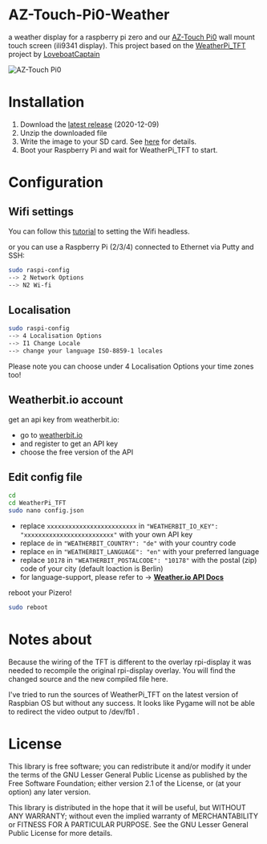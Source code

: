 # AZ-Touch-Pi0-Weather

a weather display for a raspberry pi zero and our [AZ-Touch Pi0](https://www.hwhardsoft.de/english/projects/az-touch-pi0) wall mount touch screen (ili9341 display). This project based on the  [WeatherPi_TFT](https://github.com/LoveBootCaptain/WeatherPi_TFT) project by [LoveboatCaptain](https://github.com/LoveBootCaptain)

![AZ-Touch Pi0](https://user-images.githubusercontent.com/3049858/79135621-eef4f080-7daf-11ea-97a6-8760266a50bb.jpg)

# Installation

1. Download the [latest release](https://drive.google.com/file/d/1QZzLXAiHP0zN3dH7P41lqoddGeMJZ5Cf/view?usp=sharing) (2020-12-09)
2. Unzip the downloaded file
3. Write the image to your SD card. See [here](https://www.raspberrypi.org/documentation/installation/installing-images/README.md) for details.
4. Boot your Raspberry Pi and wait for WeatherPi_TFT to start.

# Configuration

##  Wifi settings
You can follow this [tutorial](https://www.raspberrypi.org/documentation/configuration/wireless/headless.md) to setting the Wifi headless. 

or you can use a Raspberry Pi (2/3/4) connected to Ethernet via Putty and SSH:
```bash
sudo raspi-config
--> 2 Network Options
--> N2 Wi-fi
``` 

## Localisation
```bash
sudo raspi-config
--> 4 Localisation Options
--> I1 Change Locale 
--> change your language ISO-8859-1 locales
``` 
Please note you can choose under 4 Localisation Options your time zones too!

## Weatherbit.io account
get an api key from weatherbit.io:

* go to [weatherbit.io](https://www.weatherbit.io/account/create)
* and register to get an API key
* choose the free version of the API


## Edit config file
```bash
cd
cd WeatherPi_TFT
sudo nano config.json
```
* replace `xxxxxxxxxxxxxxxxxxxxxxxxx` in  `"WEATHERBIT_IO_KEY": "xxxxxxxxxxxxxxxxxxxxxxxxx"` with your own API key
* replace `de` in `"WEATHERBIT_COUNTRY": "de"` with your country code
* replace `en` in `"WEATHERBIT_LANGUAGE": "en"` with your preferred language
* replace `10178` in `"WEATHERBIT_POSTALCODE": "10178"` with the postal (zip) code of your city (default loaction is Berlin)
* for language-support, please refer to -> **[Weather.io API Docs](https://www.weatherbit.io/api)**

reboot your Pizero!
```bash
sudo reboot
```

# Notes about 
Because the wiring of the TFT is different to the overlay rpi-display it was needed to recompile the original rpi-display overlay. You will find the changed source and the new compiled file here.

I've tried to run the sources of WeatherPi_TFT on the latest version of Raspbian OS but without any success. It looks like Pygame will not be able to redirect the video output to /dev/fb1 . 

# License

This library is free software; you can redistribute it and/or
modify it under the terms of the GNU Lesser General Public
License as published by the Free Software Foundation; either
version 2.1 of the License, or (at your option) any later version.

This library is distributed in the hope that it will be useful,
but WITHOUT ANY WARRANTY; without even the implied warranty of
MERCHANTABILITY or FITNESS FOR A PARTICULAR PURPOSE.  See the GNU
Lesser General Public License for more details.


